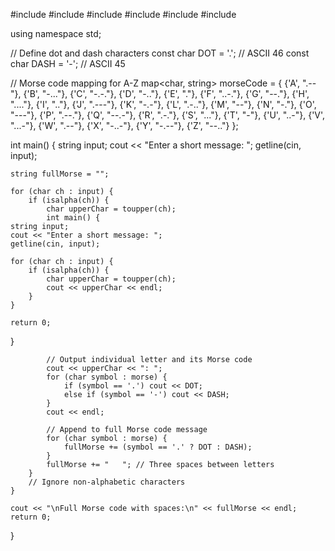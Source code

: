 #include <iostream>
#include <map>
#include <iostream>
#include <map>
#include <string>
#include <cctype>

using namespace std;

// Define dot and dash characters
const char DOT = '.';   // ASCII 46
const char DASH = '-';  // ASCII 45

// Morse code mapping for A-Z
map<char, string> morseCode = {
    {'A', ".--"}, {'B', "-..."}, {'C', "-.-."}, {'D', "-.."}, {'E', "."},
    {'F', "..-."}, {'G', "--."}, {'H', "...."}, {'I', ".."}, {'J', ".---"},
    {'K', "-.-"}, {'L', ".-.."}, {'M', "--"}, {'N', "-."}, {'O', "---"},
    {'P', ".--."}, {'Q', "--.-"}, {'R', ".-."}, {'S', "..."}, {'T', "-"},
    {'U', "..-"}, {'V', "...-"}, {'W', ".--"}, {'X', "-..-"}, {'Y', "-.--"},
    {'Z', "--.."}
};

int main() {
    string input;
    cout << "Enter a short message: ";
    getline(cin, input);

    string fullMorse = "";

    for (char ch : input) {
        if (isalpha(ch)) {
            char upperChar = toupper(ch);
            int main() {
    string input;
    cout << "Enter a short message: ";
    getline(cin, input);

    for (char ch : input) {
        if (isalpha(ch)) {
            char upperChar = toupper(ch);
            cout << upperChar << endl;
        }
    }

    return 0;
}

            // Output individual letter and its Morse code
            cout << upperChar << ": ";
            for (char symbol : morse) {
                if (symbol == '.') cout << DOT;
                else if (symbol == '-') cout << DASH;
            }
            cout << endl;

            // Append to full Morse code message
            for (char symbol : morse) {
                fullMorse += (symbol == '.' ? DOT : DASH);
            }
            fullMorse += "   "; // Three spaces between letters
        }
        // Ignore non-alphabetic characters
    }

    cout << "\nFull Morse code with spaces:\n" << fullMorse << endl;
    return 0;
}
